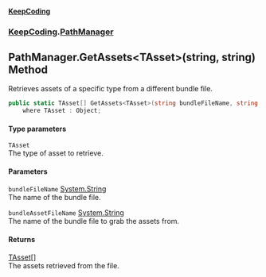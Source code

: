 #### [KeepCoding](index.md 'index')
### [KeepCoding](KeepCoding.md 'KeepCoding').[PathManager](PathManager.md 'KeepCoding.PathManager')
## PathManager.GetAssets&lt;TAsset&gt;(string, string) Method
Retrieves assets of a specific type from a different bundle file.  
```csharp
public static TAsset[] GetAssets<TAsset>(string bundleFileName, string bundleAssetFileName)
    where TAsset : Object;
```
#### Type parameters
<a name='KeepCoding.PathManager.GetAssets.TAsset.(string.string).TAsset'></a>
`TAsset`  
The type of asset to retrieve.
  
#### Parameters
<a name='KeepCoding.PathManager.GetAssets.TAsset.(string.string).bundleFileName'></a>
`bundleFileName` [System.String](https://docs.microsoft.com/en-us/dotnet/api/System.String 'System.String')  
The name of the bundle file.
  
<a name='KeepCoding.PathManager.GetAssets.TAsset.(string.string).bundleAssetFileName'></a>
`bundleAssetFileName` [System.String](https://docs.microsoft.com/en-us/dotnet/api/System.String 'System.String')  
The name of the bundle file to grab the assets from.
  
#### Returns
[TAsset](PathManager.GetAssets.uXpKvqa+Ry.ck6FJmDvMFA.md#KeepCoding.PathManager.GetAssets.TAsset.(string.string).TAsset 'KeepCoding.PathManager.GetAssets&lt;TAsset&gt;(string, string).TAsset')[[]](https://docs.microsoft.com/en-us/dotnet/api/System.Array 'System.Array')  
The assets retrieved from the file.
